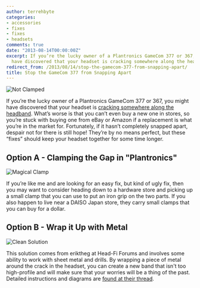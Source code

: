 ```yaml
---
author: terrehbyte
categories:
- accessories
- fixes
- fixes
- headsets
comments: true
date: "2013-08-14T00:00:00Z"
excerpt: If you’re the lucky owner of a Plantronics GameCom 377 or 367, you might
  have discovered that your headset is cracking somewhere along the headband.
redirect_from: /2013/08/14/stop-the-gamecom-377-from-snapping-apart/
title: Stop the GameCom 377 from Snapping Apart
---
```

![Not Clamped](http://terrehbyte.files.wordpress.com/2013/08/not-clamped.png)

If you’re the lucky owner of a Plantronics GameCom 377 or 367, you might have
discovered that your headset is [cracking somewhere along the
headband](http://soundingboard.plantronics.com/thread/17648). What’s worse is
that you can’t even buy a new one in stores, so you’re stuck with buying one
from eBay or Amazon if a replacement is what you’re in the market for.
Fortunately, if it hasn’t completely snapped apart, despair not for there is
still hope! They’re by no means perfect, but these “fixes” should keep your
headset together for some time longer.  

## Option A - Clamping the Gap in "Plantronics"

![Magical Clamp](http://terrehbyte.files.wordpress.com/2013/08/clamped.png)

If you’re like me and are looking for an easy fix, but kind of ugly fix, then
you may want to consider heading down to a hardware store and picking up a small
clamp that you can use to put an iron grip on the two parts. If you also happen
to live near a DAISO Japan store, they carry small clamps that you can buy for a
dollar.  

## Option B - Wrap it Up with Metal

![Clean Solution](http://terrehbyte.files.wordpress.com/2013/08/900x900px-ll-1051feac_sspx2738crack.jpg)

This solution comes from eriktheg at Head-Fi Forums and involves some ability to
work with sheet metal and drills. By wrapping a piece of metal around the crack
in the headset, you can create a new band that isn't too high-profile and will
make sure that your worries will be a thing of the past. Detailed instructions
and diagrams are [found at their
thread](http://www.head-fi.org/t/551961/fix-completely-cracked-and-broken-headphones-guide).